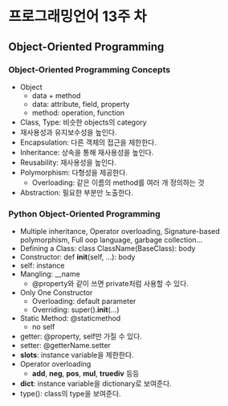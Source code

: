 # 프로그래밍언어 13주 차

## Object-Oriented Programming

### Object-Oriented Programming Concepts

- Object
  - data + method
  - data: attribute, field, property
  - method: operation, function
- Class, Type: 비슷한 objects의 category
- 재사용성과 유지보수성을 높인다.
- Encapsulation: 다른 객체의 접근을 제한한다.
- Inheritance: 상속을 통해 재사용성을 높인다.
- Reusability: 재사용성을 높인다.
- Polymorphism: 다형성을 제공한다.
  - Overloading: 같은 이름의 method를 여러 개 정의하는 것
- Abstraction: 필요한 부분만 노출한다.

### Python Object-Oriented Programming

- Multiple inheritance, Operator overloading, Signature-based polymorphism, Full oop language, garbage collection...
- Defining a Class: class ClassName(BaseClass): body
- Constructor: def **init**(self, ...): body
- self: instance
- Mangling: \_\_name
  - @property와 같이 쓰면 private처럼 사용할 수 있다.
- Only One Constructor
  - Overloading: default parameter
  - Overriding: super().**init**(...)
- Static Method: @staticmethod
  - no self
- getter: @property, self만 가질 수 있다.
- setter: @getterName.setter
- **slots**: instance variable을 제한한다.
- Operator overloading
  - **add**, **neg**, **pos**, **mul**, **truediv** 등등
- **dict**: instance variable을 dictionary로 보여준다.
- type(): class의 type을 보여준다.
